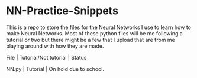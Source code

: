 # NN-Practice-Snippets

This is a repo to store the files for the Neural Networks I use to learn how to make Neural Networks. Most of these python files will be me following a tutorial or two
but there might be a few that I upload that are from me playing around with how they are made. 

File        | Tutorial/Not tutorial  | Status

NN.py       | Tutorial               | On hold due to school.
